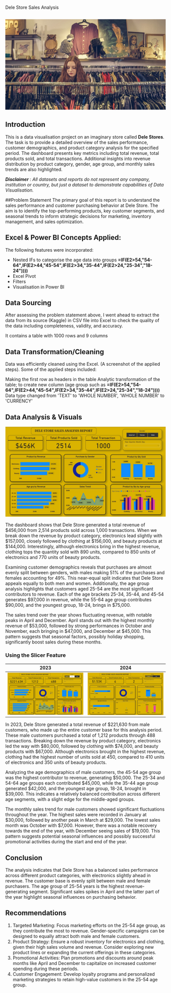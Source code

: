 ﻿Dele Store Sales Analysis

![](homepage.jpg)
---

## Introduction 
This is a data visualisation project on an imaginary store called **Dele Stores**. The task is to provide a detailed overview of the sales performance, customer demographics, and product category analysis for the specified period. The dashboard presents key metrics including total revenue, total products sold, and total transactions. Additional insights into revenue distribution by product category, gender, age group, and monthly sales trends are also highlighted. 

**_Disclaimer_** : _All datasets and reports do not represent any company, institution or country, but just a dataset to demonstrate capabilities of Data Visualisation._

##Problem Statement
The primary goal of this report is to understand the sales performance and customer purchasing behavior at Dele Store. The aim is to identify the top-performing products, key customer segments, and seasonal trends to inform strategic decisions for marketing, inventory management, and sales optimization.

## Excel & Power BI Concepts Applied:
The following features were incorporated:
- Nested IFs to categorise the age data into groups **=IF(E2>54,"54-64",IF(E2>44,"45-54",IF(E2>34,"35-44",IF(E2>24,"25-34","18-24"))))**
- Excel Pivot 
- Filters
- Visualisation in Power BI


## Data Sourcing
After assessing the problem statement above, I went ahead to extract the data from its source (Kaggle) in CSV file into Excel to check the quality of the data including completeness, validity, and accuracy.

It contains a table with 1000 rows and 9 columns

## Data Transformation/Cleaning

Data was efficiently cleaned using the Excel. (A screenshot of the applied steps). Some of the applied steps included:

Making the first row as headers in the table
Analytic transformation of the table; to create new column (age group such as **=IF(E2>54,"54-64",IF(E2>44,"45-54",IF(E2>34,"35-44",IF(E2>24,"25-34","18-24"))))**
Data type changed from 'TEXT' to 'WHOLE NUMBER', 'WHOLE NUMBER' to 'CURRENCY'

## Data Analysis & Visuals
![](dashboard.jpg)

The dashboard shows that Dele Store generated a total revenue of $456,000 from 2,514 products sold across 1,000 transactions. When we break down the revenue by product category, electronics lead slightly with $157,000, closely followed by clothing at $156,000, and beauty products at $144,000. Interestingly, although electronics bring in the highest revenue, clothing tops the quantity sold with 890 units, compared to 850 units of electronics and 770 units of beauty products.

Examining customer demographics reveals that purchases are almost evenly split between genders, with males making 51% of the purchases and females accounting for 49%. This near-equal split indicates that Dele Store appeals equally to both men and women. Additionally, the age group analysis highlights that customers aged 25-54 are the most significant contributors to revenue. Each of the age brackets 25-34, 35-44, and 45-54 generates $97,000 in revenue, while the 55-64 age group contributes $90,000, and the youngest group, 18-24, brings in $75,000.

The sales trend over the year shows fluctuating revenue, with notable peaks in April and December. April stands out with the highest monthly revenue of $53,000, followed by strong performances in October and November, each bringing in $47,000, and December at $45,000. This pattern suggests that seasonal factors, possibly holiday shopping, significantly boost sales during these months.


### Using the Slicer Feature 
2023         |     2024
:-------------------------:|:---------------------------:
![](male2023.jpg)          |   ![](male2024.jpg)

In 2023, Dele Store generated a total revenue of $221,630 from male customers, who made up the entire customer base for this analysis period. These male customers purchased a total of 1,212 products through 488 transactions. Breaking down the revenue by product category, electronics led the way with $80,000, followed by clothing with $74,000, and beauty products with $67,000. Although electronics brought in the highest revenue, clothing had the highest number of units sold at 450, compared to 410 units of electronics and 350 units of beauty products.

Analyzing the age demographics of male customers, the 45-54 age group was the highest contributor to revenue, generating $50,000. The 25-34 and 54-64 age groups each contributed $45,000, while the 35-44 age group generated $42,000, and the youngest age group, 18-24, brought in $39,000. This indicates a relatively balanced contribution across different age segments, with a slight edge for the middle-aged groups.

The monthly sales trend for male customers showed significant fluctuations throughout the year. The highest sales were recorded in January at $30,000, followed by another peak in March at $29,000. The lowest sales month was October with $7,000. However, there was a notable recovery towards the end of the year, with December seeing sales of $19,000. This pattern suggests potential seasonal influences and possibly successful promotional activities during the start and end of the year.

## Conclusion
The analysis indicates that Dele Store has a balanced sales performance across different product categories, with electronics slightly ahead in revenue. The customer base is evenly split between male and female purchasers. The age group of 25-54 years is the highest revenue-generating segment. Significant sales spikes in April and the latter part of the year highlight seasonal influences on purchasing behavior.

## Recommendations

1. Targeted Marketing: Focus marketing efforts on the 25-54 age group, as they contribute the most to revenue. Gender-specific campaigns can be designed to equally attract both male and female customers.
2. Product Strategy: Ensure a robust inventory for electronics and clothing, given their high sales volume and revenue. Consider exploring new product lines or expanding the current offerings in these categories.
3. Promotional Activities: Plan promotions and discounts around peak months like April and December to capitalize on increased customer spending during these periods.
4. Customer Engagement: Develop loyalty programs and personalized marketing strategies to retain high-value customers in the 25-54 age group.
